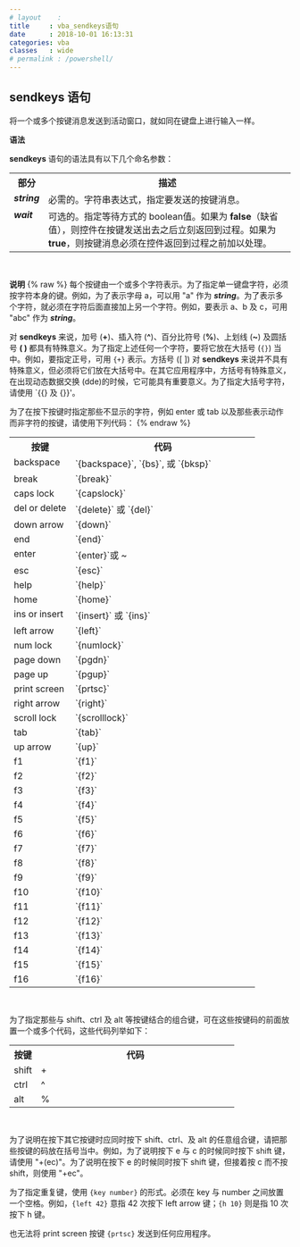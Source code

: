 ```yaml
---
# layout    :
title     : vba_sendkeys语句
date      : 2018-10-01 16:13:31
categories: vba
classes   : wide
# permalink : /powershell/
---
```


## sendkeys 语句

将一个或多个按键消息发送到活动窗口，就如同在键盘上进行输入一样。

<b>语法</b>


<b>sendkeys</b> 语句的语法具有以下几个命名参数：

<table cellpadding=4 cellspacing=4 cols=2>

<tr valign="top">
<th width=12%>部分</th>
<th width=88%>描述</th>
</tr>

<tr valign="top">
<td class=t width=12%><b><i>string</i></b></td>
<td class=t width=88%>必需的。字符串表达式，指定要发送的按键消息。</td>
</tr>

<tr valign="top">
<td class=t width=12%><b><i>wait</i></b></td>
<td class=t width=88%>可选的。指定等待方式的 boolean值。如果为 <b>false</b>（缺省值），则控件在按键发送出去之后立刻返回到过程。如果为 <b>true</b>，则按键消息必须在控件返回到过程之前加以处理。</td>
</tr>
</table><br>



<b>说明</b>
{% raw %}
每个按键由一个或多个字符表示。为了指定单一键盘字符，必须按字符本身的键。例如，为了表示字母 a，可以用 "a" 作为 <b><i>string</i></b>。为了表示多个字符，就必须在字符后面直接加上另一个字符。例如，要表示 a、b 及 c，可用 "abc" 作为 <b><i>string</i></b>。

对 <b>sendkeys</b> 来说，加号 (<b>+</b>)、插入符 (<b>^</b>)、百分比符号 (<b>%</b>)、上划线 (<b>~</b>) 及圆括号 <b>( ) </b>都具有特殊意义。为了指定上述任何一个字符，要将它放在大括号 (`{}`) 当中。例如，要指定正号，可用 `{+}` 表示。方括号 ([ ]) 对 <b>sendkeys </b>来说并不具有特殊意义，但必须将它们放在大括号中。在其它应用程序中，方括号有特殊意义，在出现动态数据交换 (dde)的时候，它可能具有重要意义。为了指定大括号字符，请使用 `{{} 及 {}}'。

为了在按下按键时指定那些不显示的字符，例如 enter 或 tab 以及那些表示动作而非字符的按键，请使用下列代码：
{% endraw %}
<table cellpadding=4 cellspacing=4 cols=2>

<tr valign="top">
<th width=25%>按键</th>
<th width=75%>代码</th>
</tr>

<tr valign="top">
<td class=t width=25%>backspace</td>
<td class=t width=75%>`{backspace}`, `{bs}`, 或 `{bksp}`</td>
</tr>

<tr valign="top">
<td class=t width=25%>break</td>
<td class=t width=75%>`{break}`</td>
</tr>

<tr valign="top">
<td class=t width=25%>caps lock</td>
<td class=t width=75%>`{capslock}`</td>
</tr>

<tr valign="top">
<td class=t width=25%>del or delete</td>
<td class=t width=75%>`{delete}` 或 `{del}`</td>
</tr>

<tr valign="top">
<td class=t width=25%>down arrow</td>
<td class=t width=75%>`{down}`</td>
</tr>

<tr valign="top">
<td class=t width=25%>end</td>
<td class=t width=75%>`{end}`</td>
</tr>

<tr valign="top">
<td class=t width=25%>enter </td>
<td class=t width=75%>`{enter}`或 ~</td>
</tr>

<tr valign="top">
<td class=t width=25%>esc</td>
<td class=t width=75%>`{esc}`</td>
</tr>

<tr valign="top">
<td class=t width=25%>help</td>
<td class=t width=75%>`{help}`</td>
</tr>

<tr valign="top">
<td class=t width=25%>home</td>
<td class=t width=75%>`{home}`</td>
</tr>

<tr valign="top">
<td class=t width=25%>ins or insert</td>
<td class=t width=75%>`{insert}` 或 `{ins}`</td>
</tr>

<tr valign="top">
<td class=t width=25%>left arrow</td>
<td class=t width=75%>`{left}`</td>
</tr>

<tr valign="top">
<td class=t width=25%>num lock</td>
<td class=t width=75%>`{numlock}`</td>
</tr>

<tr valign="top">
<td class=t width=25%>page down</td>
<td class=t width=75%>`{pgdn}`</td>
</tr>

<tr valign="top">
<td class=t width=25%>page up</td>
<td class=t width=75%>`{pgup}`</td>
</tr>

<tr valign="top">
<td class=t width=25%>print screen</td>
<td class=t width=75%>`{prtsc}`</td>
</tr>

<tr valign="top">
<td class=t width=25%>right arrow</td>
<td class=t width=75%>`{right}`</td>
</tr>

<tr valign="top">
<td class=t width=25%>scroll lock</td>
<td class=t width=75%>`{scrolllock}`</td>
</tr>

<tr valign="top">
<td class=t width=25%>tab</td>
<td class=t width=75%>`{tab}`</td>
</tr>

<tr valign="top">
<td class=t width=25%>up arrow</td>
<td class=t width=75%>`{up}`</td>
</tr>

<tr valign="top">
<td class=t width=25%>f1</td>
<td class=t width=75%>`{f1}`</td>
</tr>

<tr valign="top">
<td class=t width=25%>f2</td>
<td class=t width=75%>`{f2}`</td>
</tr>

<tr valign="top">
<td class=t width=25%>f3</td>
<td class=t width=75%>`{f3}`</td>
</tr>

<tr valign="top">
<td class=t width=25%>f4</td>
<td class=t width=75%>`{f4}`</td>
</tr>

<tr valign="top">
<td class=t width=25%>f5</td>
<td class=t width=75%>`{f5}`</td>
</tr>

<tr valign="top">
<td class=t width=25%>f6</td>
<td class=t width=75%>`{f6}`</td>
</tr>

<tr valign="top">
<td class=t width=25%>f7</td>
<td class=t width=75%>`{f7}`</td>
</tr>

<tr valign="top">
<td class=t width=25%>f8</td>
<td class=t width=75%>`{f8}`</td>
</tr>

<tr valign="top">
<td class=t width=25%>f9</td>
<td class=t width=75%>`{f9}`</td>
</tr>

<tr valign="top">
<td class=t width=25%>f10</td>
<td class=t width=75%>`{f10}`</td>
</tr>

<tr valign="top">
<td class=t width=25%>f11</td>
<td class=t width=75%>`{f11}`</td>
</tr>

<tr valign="top">
<td class=t width=25%>f12</td>
<td class=t width=75%>`{f12}`</td>
</tr>

<tr valign="top">
<td class=t width=25%>f13</td>
<td class=t width=75%>`{f13}`</td>
</tr>

<tr valign="top">
<td class=t width=25%>f14</td>
<td class=t width=75%>`{f14}`</td>
</tr>

<tr valign="top">
<td class=t width=25%>f15</td>
<td class=t width=75%>`{f15}`</td>
</tr>

<tr valign="top">
<td class=t width=25%>f16</td>
<td class=t width=75%>`{f16}`</td>
</tr>
</table><br>



为了指定那些与 shift、ctrl 及 alt 等按键结合的组合键，可在这些按键码的前面放置一个或多个代码，这些代码列举如下：

<table cellpadding=4 cellspacing=4 cols=2>

<tr valign="top">
<th width=12%>按键</th>
<th width=88%>代码</th>
</tr>

<tr valign="top">
<td class=t width=12%>shift</td>
<td class=t width=88%>+</td>
</tr>

<tr valign="top">
<td class=t width=12%>ctrl </td>
<td class=t width=88%>^</td>
</tr>

<tr valign="top">
<td class=t width=12%>alt</td>
<td class=t width=88%>%</td>
</tr>
</table><br>



为了说明在按下其它按键时应同时按下 shift、ctrl、及 alt 的任意组合键，请把那些按键的码放在括号当中。例如，为了说明按下 e 与 c 的时候同时按下 shift 键，请使用 "+(ec)"。为了说明在按下 e 的时候同时按下 shift 键，但接着按 c 而不按 shift，则使用 "+ec"。

为了指定重复键，使用 `{key number}` 的形式。必须在 key 与 number 之间放置一个空格。例如，`{left 42}` 意指 42 次按下 left arrow 键；`{h 10}` 则是指 10 次按下 h 键。

 也无法将 print screen 按键 `{prtsc}` 发送到任何应用程序。






















































